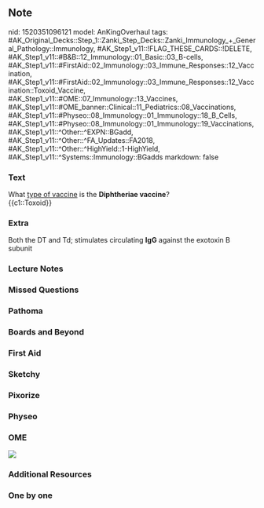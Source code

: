 ## Note
nid: 1520351096121
model: AnKingOverhaul
tags: #AK_Original_Decks::Step_1::Zanki_Step_Decks::Zanki_Immunology_+_General_Pathology::Immunology, #AK_Step1_v11::!FLAG_THESE_CARDS::!DELETE, #AK_Step1_v11::#B&B::12_Immunology::01_Basic::03_B-cells, #AK_Step1_v11::#FirstAid::02_Immunology::03_Immune_Responses::12_Vaccination, #AK_Step1_v11::#FirstAid::02_Immunology::03_Immune_Responses::12_Vaccination::Toxoid_Vaccine, #AK_Step1_v11::#OME::07_Immunology::13_Vaccines, #AK_Step1_v11::#OME_banner::Clinical::11_Pediatrics::08_Vaccinations, #AK_Step1_v11::#Physeo::08_Immunology::01_Immunology::18_B_Cells, #AK_Step1_v11::#Physeo::08_Immunology::01_Immunology::19_Vaccinations, #AK_Step1_v11::^Other::^EXPN::BGadd, #AK_Step1_v11::^Other::^FA_Updates::FA2018, #AK_Step1_v11::^Other::^HighYield::1-HighYield, #AK_Step1_v11::^Systems::Immunology::BGadds
markdown: false

### Text
<div>
  What <u>type of vaccine</u> is the <b>Diphtheriae vaccine</b>?
</div>
<div>
  {{c1::Toxoid}}
</div>

### Extra
Both the DT and Td; stimulates circulating <b>IgG</b> against the
exotoxin B subunit

### Lecture Notes


### Missed Questions


### Pathoma


### Boards and Beyond


### First Aid


### Sketchy


### Pixorize


### Physeo


### OME
<div class="ome-widget">
  <a href=
  "https://onlinemeded.org/spa/pediatrics/vaccinations/acquire?ref=anki">
  <img src="_OME_AnkiFlashcards_Lesson_4.png"></a>
</div>

### Additional Resources


### One by one

